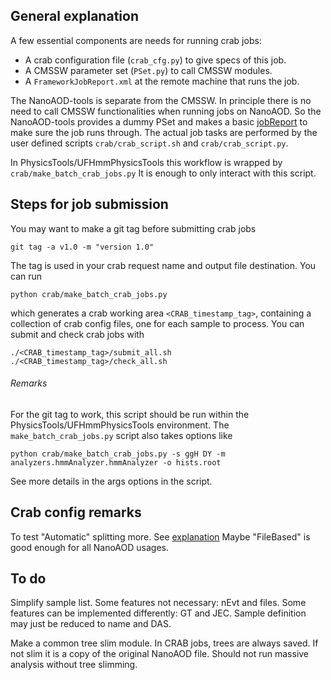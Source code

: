 ## General explanation

A few essential components are needs for running crab jobs: 
- A crab configuration file (`crab_cfg.py`) to give specs of this job.
- A CMSSW parameter set (`PSet.py`) to call CMSSW modules.
- A `FrameworkJobReport.xml` at the remote machine that runs the job.

The NanoAOD-tools is separate from the CMSSW. In principle there is no need to call CMSSW functionalities when running jobs on NanoAOD. So the NanoAOD-tools provides a dummy PSet and makes a basic [jobReport](https://github.com/cms-nanoAOD/nanoAOD-tools/blob/555b3075892c38b63a98f84527685fa042ffcf59/python/postprocessing/framework/postprocessor.py#L36) to make sure the job runs through. The actual job tasks are performed by the user defined scripts `crab/crab_script.sh` and `crab/crab_script.py`.

In PhysicsTools/UFHmmPhysicsTools this workflow is wrapped by `crab/make_batch_crab_jobs.py`
It is enough to only interact with this script.

## Steps for job submission

You may want to make a git tag before submitting crab jobs
```
git tag -a v1.0 -m "version 1.0"
```
The tag is used in your crab request name and output file destination.
You can run
```
python crab/make_batch_crab_jobs.py
```
which generates a crab working area `<CRAB_timestamp_tag>`, containing a collection of crab config files, one for each sample to process.
You can submit and check crab jobs with
```
./<CRAB_timestamp_tag>/submit_all.sh
./<CRAB_timestamp_tag>/check_all.sh
```

###### Remarks

For the git tag to work, this script should be run within the PhysicsTools/UFHmmPhysicsTools environment.
The `make_batch_crab_jobs.py` script also takes options like
```
python crab/make_batch_crab_jobs.py -s ggH DY -m analyzers.hmmAnalyzer.hmmAnalyzer -o hists.root 
```
See more details in the args options in the script.

## Crab config remarks

To test "Automatic" splitting more. See [explanation](https://twiki.cern.ch/twiki/bin/view/CMSPublic/CRAB3FAQ#What_is_the_Automatic_splitting)
Maybe "FileBased" is good enough for all NanoAOD usages.

## To do

Simplify sample list. 
Some features not necessary: nEvt and files.
Some features can be implemented differently: GT and JEC.
Sample definition may just be reduced to name and DAS.

Make a common tree slim module.
In CRAB jobs, trees are always saved. If not slim it is a copy of the original NanoAOD file.
Should not run massive analysis without tree slimming.
